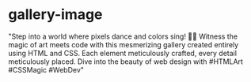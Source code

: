 # gallery-image
"Step into a world where pixels dance and colors sing! 🌈✨ Witness the magic of art meets code with this mesmerizing gallery created entirely using HTML and CSS. Each element meticulously crafted, every detail meticulously placed. Dive into the beauty of web design with #HTMLArt #CSSMagic #WebDev"

